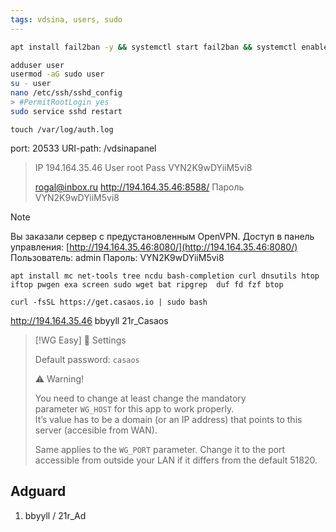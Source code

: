 ```yaml
---
tags: vdsina, users, sudo
---
```

```sh
apt install fail2ban -y && systemctl start fail2ban && systemctl enable fail2ban
```

```sh
adduser user
usermod -aG sudo user
su - user
nano /etc/ssh/sshd_config
> #PermitRootLogin yes
sudo service sshd restart

```

```
touch /var/log/auth.log
```
port: 20533
URI-path: /vdsinapanel

>IP	194.164.35.46
>User	root
>Pass	VYN2K9wDYiiM5vi8
> 
>rogal@inbox.ru
>http://194.164.35.46:8588/
>Пароль VYN2K9wDYiiM5vi8

> [!NOTE]
> Вы заказали сервер с предустановленным OpenVPN. Доступ в панель управления: [http://194.164.35.46:8080/](http://194.164.35.46:8080/) 
> Пользователь: admin
> Пароль: VYN2K9wDYiiM5vi8

```
apt install mc net-tools tree ncdu bash-completion curl dnsutils htop iftop pwgen exa screen sudo wget bat ripgrep  duf fd fzf btop
```

```
curl -fsSL https://get.casaos.io | sudo bash
```

http://194.164.35.46 
bbyyll
21r_Casaos

> [!WG Easy]
> 🔧 Settings
> 
> Default password: `casaos`
> 
> ⚠️ Warning!
> 
> You need to change at least change the mandatory parameter `WG_HOST` for this app to work properly.  
> It’s value has to be a domain (or an IP address) that points to this server (accesible from WAN).
> 
> Same applies to the `WG_PORT` parameter. Change it to the port accessible from outside your LAN if it differs from the default 51820.

## Adguard
1. bbyyll / 21r_Ad